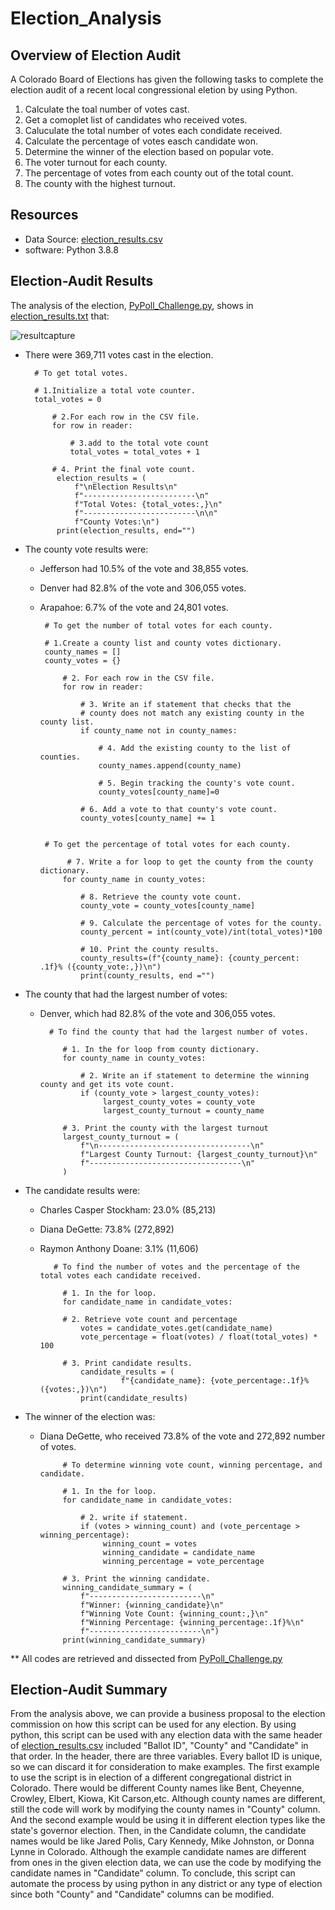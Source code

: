 # Election_Analysis


## Overview of Election Audit
A Colorado Board of Elections has given the following tasks to complete the election audit of a recent local congressional eletion by using Python.

1. Calculate the toal number of votes cast.
2. Get a comoplet list of candidates who received votes.
3. Caluculate the total number of votes each condidate received.
4. Calculate the percentage of votes easch candidate won. 
5. Determine the winner of the election based on popular vote. 
6. The voter turnout for each county.
7. The percentage of votes from each county out of the total count.
8. The county with the highest turnout.

## Resources
- Data Source: [election_results.csv](Resources/election_results.csv)
- software: Python 3.8.8

## Election-Audit Results
The analysis of the election, [PyPoll_Challenge.py](PyPoll_Challenge.py), shows in [election_results.txt](analysis/election_results.txt) that:

![resultcapture](Resources/election_results.png)

-  There were 369,711 votes cast in the election. 
         
         # To get total votes. 
         
         # 1.Initialize a total vote counter.
         total_votes = 0
         
             # 2.For each row in the CSV file.
             for row in reader:
         
                 # 3.add to the total vote count
                 total_votes = total_votes + 1
             
             # 4. Print the final vote count.
              election_results = (
                  f"\nElection Results\n"
                  f"-------------------------\n"
                  f"Total Votes: {total_votes:,}\n"
                  f"-------------------------\n\n"
                  f"County Votes:\n")
              print(election_results, end="")
               
   
-  The county vote results were:
   - Jefferson had 10.5% of the vote and 38,855 votes.
   - Denver had 82.8% of the vote and 306,055 votes.
   - Arapahoe: 6.7% of the vote and 24,801 votes.

          # To get the number of total votes for each county.
         
          # 1.Create a county list and county votes dictionary.
          county_names = []
          county_votes = {}
                
              # 2. For each row in the CSV file.
              for row in reader:
                   
                  # 3. Write an if statement that checks that the
                  # county does not match any existing county in the county list.
                  if county_name not in county_names:

                      # 4. Add the existing county to the list of counties.
                      county_names.append(county_name)

                      # 5. Begin tracking the county's vote count.
                      county_votes[county_name]=0

                  # 6. Add a vote to that county's vote count.
                  county_votes[county_name] += 1
                  
                  
          # To get the percentage of total votes for each county.
              
               # 7. Write a for loop to get the county from the county dictionary.
              for county_name in county_votes:
                   
                  # 8. Retrieve the county vote count.
                  county_vote = county_votes[county_name]
                   
                  # 9. Calculate the percentage of votes for the county.
                  county_percent = int(county_vote)/int(total_votes)*100
                  
                  # 10. Print the county results.
                  county_results=(f"{county_name}: {county_percent: .1f}% ({county_vote:,})\n")
                  print(county_results, end ="")
            
- The county that had the largest number of votes:
   - Denver, which had 82.8% of the vote and 306,055 votes.

           # To find the county that had the largest number of votes.
           
              # 1. In the for loop from county dictionary.
              for county_name in county_votes:
                   
                  # 2. Write an if statement to determine the winning county and get its vote count.
                  if (county_vote > largest_county_votes):
                       largest_county_votes = county_vote
                       largest_county_turnout = county_name
                       
              # 3. Print the county with the largest turnout
              largest_county_turnout = (
                  f"\n----------------------------------\n"
                  f"Largest County Turnout: {largest_county_turnout}\n"
                  f"----------------------------------\n"
              )
               
               
- The candidate results were:
   - Charles Casper Stockham: 23.0% (85,213)
   - Diana DeGette: 73.8% (272,892)
   - Raymon Anthony Doane: 3.1% (11,606)
            
            # To find the number of votes and the percentage of the total votes each candidate received.
            
              # 1. In the for loop.
              for candidate_name in candidate_votes:
              
              # 2. Retrieve vote count and percentage
                  votes = candidate_votes.get(candidate_name)
                  vote_percentage = float(votes) / float(total_votes) * 100
                  
              # 3. Print candidate results.
                  candidate_results = (
                           f"{candidate_name}: {vote_percentage:.1f}% ({votes:,})\n")
                  print(candidate_results)
                           
            
            
- The winner of the election was:
   - Diana DeGette, who received 73.8% of the vote and 272,892 number of votes.

              # To determine winning vote count, winning percentage, and candidate.
                  
              # 1. In the for loop.
              for candidate_name in candidate_votes:
                
                  # 2. write if statement.
                  if (votes > winning_count) and (vote_percentage > winning_percentage):
                       winning_count = votes
                       winning_candidate = candidate_name
                       winning_percentage = vote_percentage

              # 3. Print the winning candidate.
              winning_candidate_summary = (
                  f"-------------------------\n"
                  f"Winner: {winning_candidate}\n"
                  f"Winning Vote Count: {winning_count:,}\n"
                  f"Winning Percentage: {winning_percentage:.1f}%\n"
                  f"-------------------------\n")
              print(winning_candidate_summary)

                  
   
** All codes are retrieved and dissected from [PyPoll_Challenge.py](PyPoll_Challenge.py)

## Election-Audit Summary
From the analysis above, we can provide a business proposal to the election commission on how this script can be used for any election. By using python, this script can be used with any election data with the same header of [election_results.csv](Resources/election_results.csv) included "Ballot ID", "County" and "Candidate" in that order. In the header, there are three variables. Every ballot ID is unique, so we can discard it for consideration to make examples.  The first example to use the script is in election of a different congregational district in Colorado. There would be different County names like Bent, Cheyenne, Crowley, Elbert, Kiowa, Kit Carson,etc.  Although county names are different, still the code will work by modifying the county names in "County" column. And the second example would be using it in different election types like the state's governor election. Then, in the Candidate column, the candidate names would be like Jared Polis, Cary Kennedy, Mike Johnston, or Donna Lynne in Colorado. Although the example candidate names are different from ones in the given election data, we can use the code by modifying the candidate names in "Candidate" column. To conclude, this script can automate the process by using python in any district or any type of election since both "County" and "Candidate" columns can be modified. 
